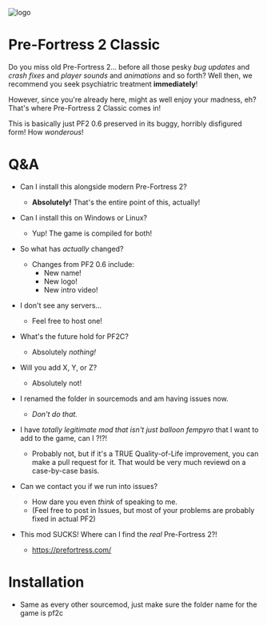 ![logo](https://i.imgur.com/nRyE9fT.png)

# Pre-Fortress 2 Classic

Do you miss old Pre-Fortress 2... before all those pesky *bug updates* and *crash fixes* and *player sounds* and *animations* and so forth? Well then, we recommend you seek psychiatric treatment **immediately**!

However, since you're already here, might as well enjoy your madness, eh? That's where Pre-Fortress 2 Classic comes in!

This is basically just PF2 0.6 preserved in its buggy, horribly disfigured form! How *wonderous*!


# Q&A


- Can I install this alongside modern Pre-Fortress 2?
  - **Absolutely!** That's the entire point of this, actually!

- Can I install this on Windows or Linux?
  - Yup! The game is compiled for both!
 
- So what has *actually* changed?
  - Changes from PF2 0.6 include:
    - New name!
    - New logo!
    - New intro video!

- I don't see any servers...
  - Feel free to host one!

- What's the future hold for PF2C?
  - Absolutely *nothing!*
 
- Will you add X, Y, or Z?
  - Absolutely not!

- I renamed the folder in sourcemods and am having issues now.
  - *Don't do that.*

- I have *totally legitimate mod that isn't just balloon fempyro* that I want to add to the game, can I ?!?!
  - Probably not, but if it's a TRUE Quality-of-Life improvement, you can make a pull request for it. That would be very much reviewd on a case-by-case basis.
 
- Can we contact you if we run into issues?
  - How dare you even *think* of speaking to me.
  - (Feel free to post in Issues, but most of your problems are probably fixed in actual PF2)
 
- This mod SUCKS! Where can I find the *real* Pre-Fortress 2?!
  - https://prefortress.com/

# Installation

- Same as every other sourcemod, just make sure the folder name for the game is pf2c
